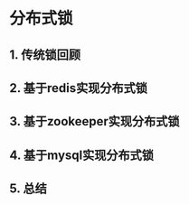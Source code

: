 # 分布式锁

## 1. 传统锁回顾







## 2. 基于redis实现分布式锁







## 3. 基于zookeeper实现分布式锁







## 4. 基于mysql实现分布式锁







## 5. 总结







